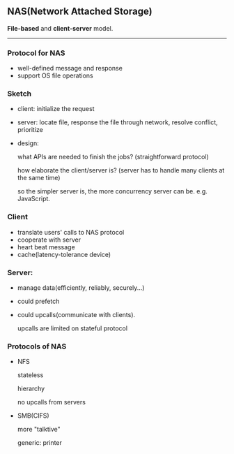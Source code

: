 ## **NAS(Network Attached Storage)**

**File-based** and **client-server** model.

---

### Protocol for NAS
- well-defined message and response
- support OS file operations

### Sketch
- client: initialize the request
- server: locate file, response the file through network, resolve conflict, prioritize
- design: 
    
    what APIs are needed to finish the jobs? (straightforward protocol)
    
    how elaborate the client/server is? (server has to handle many clients at the same time)
    
    so the simpler server is, the more concurrency server can be. e.g. JavaScript.

### Client
- translate users' calls to NAS protocol
- cooperate with server
- heart beat message
- cache(latency-tolerance device)

### Server:
- manage data(efficiently, reliably, securely...)
- could prefetch
- could upcalls(communicate with clients). 

    upcalls are limited on stateful protocol

### Protocols of NAS
- NFS

    stateless

    hierarchy

    no upcalls from servers

- SMB(CIFS)
 
    more "talktive"
 
    generic: printer